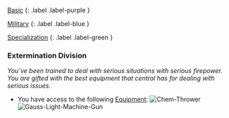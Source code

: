 
[Basic](Game/Progress#Basic)
{: .label .label-purple }

[Military](Game/Military)
{: .label .label-blue }

[Specialization](Game/Progress#Specialization)
{: .label .label-green }
### Extermination Division
*You’ve been trained to deal with serious situations with serious firepower. You are gifted with the best equipment that central has for dealing with serious issues.*
* You have access to the following [Equipment](Core/Equipment):
![Chem-Thrower](Game/Blocks/Chem-Thrower)
![Gauss-Light-Machine-Gun](Game/Blocks/Gauss-Light-Machine-Gun)
